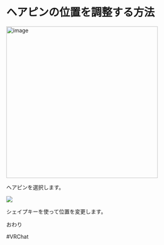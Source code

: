 # ヘアピンの位置を調整する方法

<img width="400" alt="image" src="https://github.com/user-attachments/assets/9935f4bd-0143-46b5-b359-40bbb5ada745" />

ヘアピンを選択します。

![](https://github.com/user-attachments/assets/1c86bf8e-2303-4a39-a433-878cfa0bd89e)

シェイプキーを使って位置を変更します。

おわり


#VRChat
